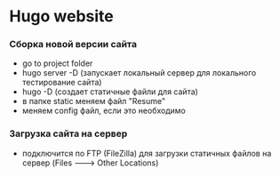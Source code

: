 # Hugo website

### Сборка новой версии сайта
* go to project folder
* hugo server -D (запускает локальный сервер для локального тестирование сайта)
* hugo -D (создает статичные файли для сайта)
* в папке static меняем файл "Resume" 
* меняем config файл, если это необходимо

### Загрузка сайта на сервер
* подключится по FTP (FileZilla) для загрузки статичных файлов на сервер (Files ---> Other Locations)
